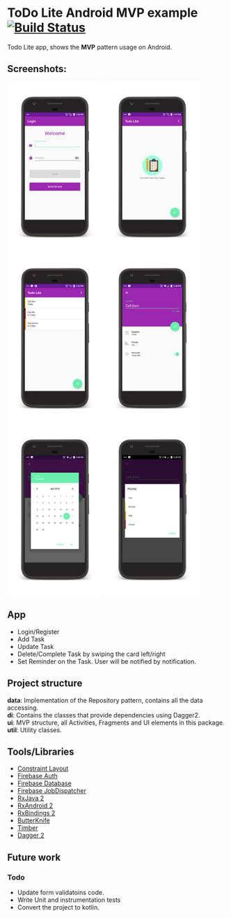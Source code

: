 # ToDo Lite Android MVP example [![Build Status](https://circleci.com/gh/waleedsarwar86/todo-mvp.svg?style=shield)](https://circleci.com/gh/waleedsarwar86/todo-mvp)


Todo Lite app, shows the **MVP** pattern usage on Android.

## Screenshots:
<p float="left">
<img src="screenshots/1-login.png" width="220"/>
<img src="screenshots/2-home_empty.png" width="220"/>
<img src="screenshots/3-home_tasks.png" width="220"/>
<img src="screenshots/4-add_edit_task.png" width="220"/>
<img src="screenshots/5-add_edit_task_deadline.png" width="220"/>
<img src="screenshots/6-add_edit_task_priority.png" width="220"/>


</p>

## App

- Login/Register 
- Add Task
- Update Task
- Delete/Complete Task by swiping the card left/right
- Set Reminder on the Task. User will be notified by notification.

## Project structure

**data**: Implementation of the Repository pattern, contains all the data accessing.<br/>
**di**: Contains the classes that provide dependencies using Dagger2.<br />
**ui**: MVP structure, all Activities, Fragments and UI elements in this package.<br />
**util**: Utility classes.<br />

## Tools/Libraries

* [Constraint Layout](https://developer.android.com/training/constraint-layout/index.html)
* [Firebase Auth](https://firebase.google.com/docs/auth/)
* [Firebase Database](https://firebase.google.com/docs/database/)
* [Firebase JobDispatcher](https://github.com/firebase/firebase-jobdispatcher-android)
* [RxJava 2](https://github.com/ReactiveX/RxJava)
* [RxAndroid 2](https://github.com/ReactiveX/RxAndroid)
* [RxBindings 2](https://github.com/JakeWharton/RxBinding)
* [ButterKnife](https://github.com/JakeWharton/butterknife)
* [Timber](https://github.com/JakeWharton/timber)
* [Dagger 2](https://github.com/google/dagger)

## Future work

### Todo

- Update form validatoins code.
- Write Unit and instrumentation tests
- Convert the project to kotlin.

